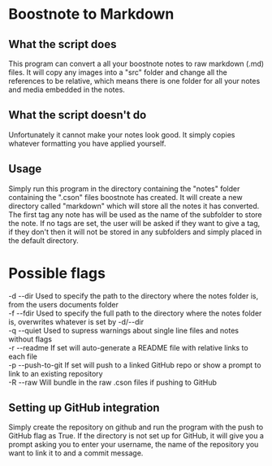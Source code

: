 # Boostnote to Markdown  
  
## What the script does  
This program can convert a all your boostnote notes to raw markdown (.md) files. It will copy any images into a "src" folder and change all the references to be relative, which means there is one folder for all your notes and media embedded in the notes.  
  
## What the script doesn't do  
Unfortunately it cannot make your notes look good. It simply copies whatever formatting you have applied yourself.  
  
## Usage  
Simply run this program in the directory containing the "notes" folder containing the ".cson" files boostnote has created. It will create a new directory called "markdown" which will store all the notes it has converted. The first tag any note has will be used as the name of the subfolder to store the note. If no tags are set, the user will be asked if they want to give a tag, if they don't then it will not be stored in any subfolders and simply placed in the default directory.  
# Possible flags  
-d --dir    Used to specify the path to the directory where the notes folder is, from the users documents folder  
-f --fdir   Used to specify the full path to the directory where the notes folder is, overwrites whatever is set by -d/--dir  
-q --quiet  Used to supress warnings about single line files and notes without flags  
-r --readme     If set will auto-generate a README file with relative links to each file  
-p --push-to-git    If set will push to a linked GitHub repo or show a prompt to link to an existing repository  
-R --raw  Will bundle in the raw .cson files if pushing to GitHub
  
## Setting up GitHub integration  
Simply create the repository on github and run the program with the push to GitHub flag as True. If the directory is not set up for GitHub, it will give you a prompt asking you to enter your username, the name of the repository you want to link it to and a commit message.  
